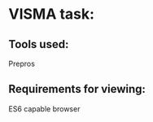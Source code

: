 VISMA task:
==========

Tools used:
-----------
Prepros

Requirements for viewing:
---------------------
ES6 capable browser